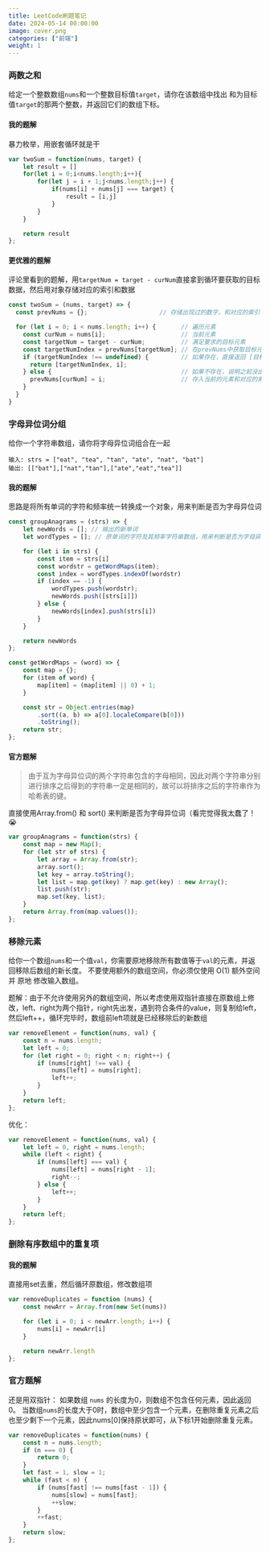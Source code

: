 ```yaml
---
title: LeetCode刷题笔记
date: 2024-05-14 00:00:00
image: cover.png
categories: ["前端"]
weight: 1 
---
```


### 两数之和
给定一个整数数组`nums`和一个整数目标值`target`，请你在该数组中找出 和为目标值`target`的那两个整数，并返回它们的数组下标。

#### 我的题解
暴力枚举，用嵌套循环就是干
```js
var twoSum = function(nums, target) {
    let result = []
    for(let i = 0;i<nums.length;i++){
        for(let j = i + 1;j<nums.length;j++) {
            if(nums[i] + nums[j] === target) {
                result = [i,j]
            }
        }
    }   

    return result
};
```
#### 更优雅的题解
评论里看到的题解，用`targetNum = target - curNum`直接拿到循环要获取的目标数据，然后用对象存储对应的索引和数据
```js
const twoSum = (nums, target) => {
  const prevNums = {};                    // 存储出现过的数字，和对应的索引               

  for (let i = 0; i < nums.length; i++) {       // 遍历元素   
    const curNum = nums[i];                     // 当前元素   
    const targetNum = target - curNum;          // 满足要求的目标元素   
    const targetNumIndex = prevNums[targetNum]; // 在prevNums中获取目标元素的索引
    if (targetNumIndex !== undefined) {         // 如果存在，直接返回 [目标元素的索引,当前索引]
      return [targetNumIndex, i];
    } else {                                    // 如果不存在，说明之前没出现过目标元素
      prevNums[curNum] = i;                     // 存入当前的元素和对应的索引
    }
  }
}
```

### 字母异位词分组
给你一个字符串数组，请你将字母异位词组合在一起
```
输入: strs = ["eat", "tea", "tan", "ate", "nat", "bat"]
输出: [["bat"],["nat","tan"],["ate","eat","tea"]]
```

#### 我的题解
思路是将所有单词的字符和频率统一转换成一个对象，用来判断是否为字母异位词

```js
const groupAnagrams = (strs) => {
    let newWords = []; // 输出的新单词
    let wordTypes = []; // 原单词的字符及其频率字符串数组，用来判断是否为字母异位词

    for (let i in strs) {
        const item = strs[i]
        const wordstr = getWordMaps(item);
        const index = wordTypes.indexOf(wordstr)
        if (index == -1) {
            wordTypes.push(wordstr);
            newWords.push([strs[i]])
        } else {
            newWords[index].push(strs[i])
        }
    }

    return newWords
};

const getWordMaps = (word) => {
    const map = {};
    for (item of word) {
        map[item] = (map[item] || 0) + 1;
    }

    const str = Object.entries(map)
        .sort((a, b) => a[0].localeCompare(b[0]))
        .toString();
    return str;
};
```

#### 官方题解 
> 由于互为字母异位词的两个字符串包含的字母相同，因此对两个字符串分别进行排序之后得到的字符串一定是相同的，故可以将排序之后的字符串作为哈希表的键。

直接使用Array.from() 和 sort() 来判断是否为字母异位词（看完觉得我太蠢了！😭

```js
var groupAnagrams = function(strs) {
    const map = new Map();
    for (let str of strs) {
        let array = Array.from(str);
        array.sort();
        let key = array.toString();
        let list = map.get(key) ? map.get(key) : new Array();
        list.push(str);
        map.set(key, list);
    }
    return Array.from(map.values());
};
```


### 移除元素
给你一个数组`nums`和一个值`val`，你需要原地移除所有数值等于`val`的元素，并返回移除后数组的新长度。
不要使用额外的数组空间，你必须仅使用 O(1) 额外空间并 原地 修改输入数组。

题解：由于不允许使用另外的数组空间，所以考虑使用双指针直接在原数组上修改，left、right为两个指针，right先出发，遇到符合条件的value，则复制给left，然后left++，循环完毕时，数组前left项就是已经移除后的新数组
```js
var removeElement = function(nums, val) {
    const n = nums.length;
    let left = 0;
    for (let right = 0; right < n; right++) {
        if (nums[right] !== val) {
            nums[left] = nums[right];
            left++;
        }
    }
    return left;
};
```

优化：
```js
var removeElement = function(nums, val) {
    let left = 0, right = nums.length;
    while (left < right) {
        if (nums[left] === val) {
            nums[left] = nums[right - 1];
            right--;
        } else {
            left++;
        }
    }
    return left;
};
```


### 删除有序数组中的重复项
#### 我的题解
直接用set去重，然后循环原数组，修改数组项
```js
var removeDuplicates = function (nums) {
    const newArr = Array.from(new Set(nums))

    for (let i = 0; i < newArr.length; i++) {
        nums[i] = newArr[i]
    }

    return newArr.length
};
```

### 官方题解

还是用双指针：
如果数组 `nums` 的长度为0，则数组不包含任何元素，因此返回0。
当数组`nums`的长度大于0时，数组中至少包含一个元素，在删除重复元素之后也至少剩下一个元素，因此nums[0]保持原状即可，从下标1开始删除重复元素。

```js
var removeDuplicates = function(nums) {
    const n = nums.length;
    if (n === 0) {
        return 0;
    }
    let fast = 1, slow = 1;
    while (fast < n) {
        if (nums[fast] !== nums[fast - 1]) {
            nums[slow] = nums[fast];
            ++slow;
        }
        ++fast;
    }
    return slow;
};
```
